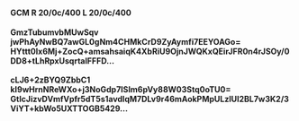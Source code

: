 #### GCM R 20/0c/400 L 20/0c/400
**GmzTubumvbMUwSqv**<br/>**jwPhAyNwBQ7awGL0gNm4CHMkCrD9ZyAymfi7EEYOAGo=**<br/>**HYttt0lx6Mj+ZocQ+amsahsaiqK4XbRiU9OjnJWQKxQEirJFR0n4rJSOy/0DD8+tLhRpxUsqrtalFFFD...**<br/><br/>
**cLJ6+2zBYQ9ZbbC1**<br/>**kI9wHrnNReWXo+j3NoGdp7ISIm6pVy88W03Stq0oTU0=**<br/>**GtlcJizvDVmfVpfr5dT5s1avdlqM7DLv9r46mAokPMpULzlUI2BL7w3K2/3ViYT+kbWo5UXTTOGB5429...**